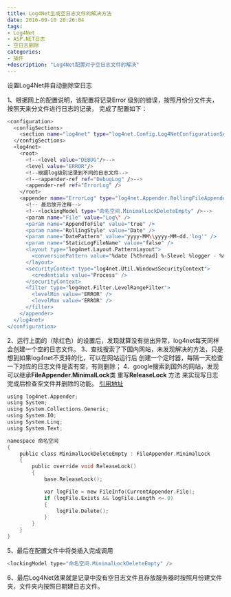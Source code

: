```yaml
---
title: Log4Net生成空日志文件的解决方法
date: 2016-09-10 20:26:04
tags:
- Log4Net
- ASP.NET日志
- 空日志删除
categories:
- 插件
+description: "Log4Net配置对于空日志文件的解决"
---
```


设置Log4Net并自动删除空日志
<!--more-->
1、根据网上的配置说明，该配置将记录Error 级别的错误，按照月份分文件夹，按照天来分文件进行日志的记录，
完成了配置如下：
``` bash
<configuration>
  <configSections>
    <section name="log4net" type="log4net.Config.Log4NetConfigurationSectionHandler, log4net, Version=1.2.11.0, Culture=neutral, PublicKeyToken=1B44E1D426115821" />
  </configSections>
  <log4net>
    <root>
      <!--<level value="DEBUG"/>-->
      <level value="ERROR"/>
      <!--根据log级别记录到不同的日志文件-->
      <!--<appender-ref ref="DebugLog" />-->
      <appender-ref ref="ErrorLog" />
    </root>
    <appender name="ErrorLog" type="log4net.Appender.RollingFileAppender">
      <!-- 最后放开注释-->
      <!--<lockingModel type="命名空间.MinimalLockDeleteEmpty" />-->
      <param name="File" value="Log\" />
      <param name="AppendToFile" value="true" />
      <param name="RollingStyle" value="Date" />
      <param name="DatePattern" value="yyyy-MM\\yyyy-MM-dd.'log'" />
      <param name="StaticLogFileName" value="false" />
      <layout type="log4net.Layout.PatternLayout">
        <conversionPattern value="%date [%thread] %-5level %logger - %message%newline" />
      </layout>
      <securityContext type="log4net.Util.WindowsSecurityContext">
        <credentials value="Process" />
      </securityContext>
      <filter type="log4net.Filter.LevelRangeFilter">
        <levelMin value="ERROR" />
        <levelMax value="ERROR" />
      </filter>
    </appender>
  </log4net>
</configuration>
```
2、运行上面的（除红色）的设置后，发现就算没有抛出异常，log4net每天同样会创建一个空的日志文件。
3、查找搜索了下国内网站，未发现解决的方法，只是想到如果log4net不支持的化，可以在网站运行后
创建一个定时器，每隔一天检查一下对应的日志文件是否有空，有则删除；
4、google搜索到国外的网站，发现可以继承**FileAppender.MinimalLock**类 重写**ReleaseLock** 方法 来实现写日志完成后检查空文件并删除的功能。
[引用地址](http://stackoverflow.com/questions/2533403/how-to-disable-creation-of-empty-log-file-on-app-start)
```C
using log4net.Appender;
using System;
using System.Collections.Generic;
using System.IO;
using System.Linq;
using System.Text;

namespace 命名空间
{
    public class MinimalLockDeleteEmpty : FileAppender.MinimalLock
    {
        public override void ReleaseLock()
        {
            base.ReleaseLock();

            var logFile = new FileInfo(CurrentAppender.File);
            if (logFile.Exists && logFile.Length <= 0)
            {
                logFile.Delete();
            }
        }
    }
}
```
5、最后在配置文件中将类插入完成调用
```C
<lockingModel type="命名空间.MinimalLockDeleteEmpty" />
```

6、最后Log4Net效果就是记录中没有空日志文件且存放服务器时按照月份建文件夹，文件夹内按照日期建日志文件。